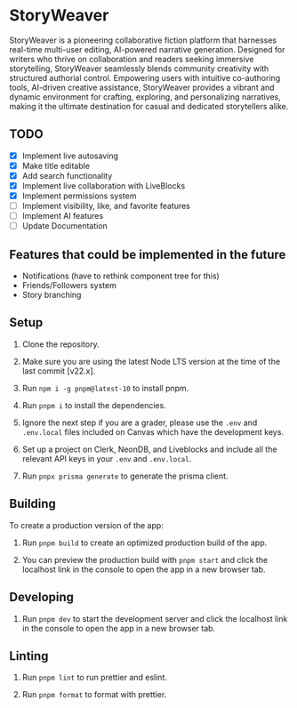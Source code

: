 # StoryWeaver

StoryWeaver is a pioneering collaborative fiction platform that harnesses real-time multi-user editing, AI-powered narrative generation. Designed for writers who thrive on collaboration and readers seeking immersive storytelling, StoryWeaver seamlessly blends community creativity with structured authorial control. Empowering users with intuitive co-authoring tools, AI-driven creative assistance, StoryWeaver provides a vibrant and dynamic environment for crafting, exploring, and personalizing narratives, making it the ultimate destination for casual and dedicated storytellers alike.

## TODO

- [x] Implement live autosaving
- [x] Make title editable
- [x] Add search functionality
- [x] Implement live collaboration with LiveBlocks
- [x] Implement permissions system
- [ ] Implement visibility, like, and favorite features
- [ ] Implement AI features
- [ ] Update Documentation

## Features that could be implemented in the future

- Notifications (have to rethink component tree for this)
- Friends/Followers system
- Story branching

## Setup

1. Clone the repository.

2. Make sure you are using the latest Node LTS version at the time of the last commit [v22.x].

3. Run `npm i -g pnpm@latest-10` to install pnpm.

4. Run `pnpm i` to install the dependencies.

5. Ignore the next step if you are a grader, please use the `.env` and `.env.local` files included on Canvas which have the development keys.

6. Set up a project on Clerk, NeonDB, and Liveblocks and include all the relevant API keys in your `.env` and `.env.local`.

7. Run `pnpx prisma generate` to generate the prisma client.

## Building

To create a production version of the app:

1. Run `pnpm build` to create an optimized production build of the app.

2. You can preview the production build with `pnpm start` and click the localhost link in the console to open the app in a new browser tab.

## Developing

1. Run `pnpm dev` to start the development server and click the localhost link in the console to open the app in a new browser tab.

## Linting

1. Run `pnpm lint` to run prettier and eslint.

2. Run `pnpm format` to format with prettier.
